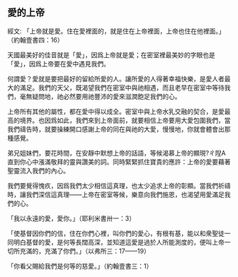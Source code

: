 ## 愛的上帝 ##

經文: 「上帝就是愛。住在愛裡面的，就是住在上帝裡面，上帝也住在他裡面。」（約翰壹書四：16）



天國最美好的佳音就是「愛」，因爲上帝就是愛；在密室裡最美妙的字眼也是「愛」，因爲上帝要在愛中遇見我們。

何謂愛？愛就是要把最好的留給所愛的人。讓所愛的人得著幸福快樂，是愛人者最大的滿足。我們的天父，既渴望我們在密室中與祂相遇，而且老早在密室中等待我們，毫無疑問地，祂必然要用祂豐沛的愛來滋潤飽足我們的心。

上帝所有其他的屬性，都在愛中得以成全。密室中與上帝水乳交融的契合，是愛最高的境界。也因爲如此，我們來到上帝面前，就要相信上帝要用大愛包圍我們，當我們禱告時，就要操練開口感謝上帝的同在與祂的大愛，慢慢地，你就會體會出那種感覺。

弟兄姐妹們，要花時間，在安靜中默想上帝的話語，等候渴慕上帝的顯現?ㄔ隉A直到你心中漲滿敬拜的靈與讚美的詞。同時緊緊抓住寶貴的應許：上帝的愛要藉著聖靈流入我們的內心。

我們要覺得愧疚，因爲我們太少相信這真理，也太少追求上帝的彰顯。當我們祈禱時，讓我們深信這真理——上帝在密室等候，樂意向我們施恩，也渴望用愛滿足我們的心。

「我以永遠的愛，愛你。」（耶利米書卅一：3）

「使基督因你們的信，住在你們心裡，叫你們的愛心，有根有基，能以和衆聖徒一同明白基督的愛，是何等長闊高深，並知道這愛是過於人所能測度的，便叫上帝一切所充滿的，充滿了你們。」（以弗所三：17——19）

「你看父賜給我們是何等的慈愛。」（約翰壹書三：1）